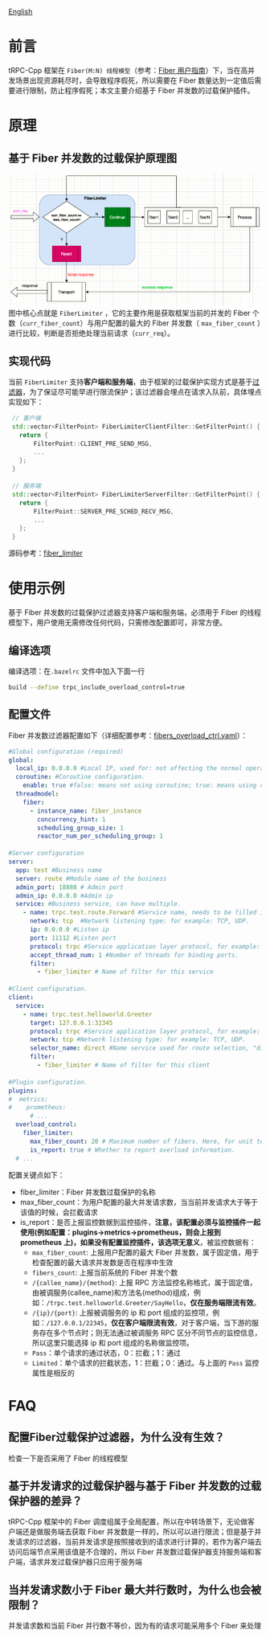 [English](../en/overload_control_filter_limiter.md)

# 前言

tRPC-Cpp 框架在 `Fiber(M:N) 线程模型`（参考：[Fiber 用户指南](./fiber_user_guide.md)）下，当在高并发场景出现资源耗尽时，会导致程序假死，所以需要在 Fiber 数量达到一定值后需要进行限制，防止程序假死；本文主要介绍基于 Fiber 并发数的过载保护插件。

# 原理

## 基于 Fiber 并发数的过载保护原理图

![fiber_limiter](../images/fiber_limiter.png)
图中核心点就是 `FiberLimiter` ，它的主要作用是获取框架当前的并发的 Fiber 个数（`curr_fiber_count`）与用户配置的最大的 Fiber 并发数（ `max_fiber_count` ）进行比较，判断是否拒绝处理当前请求（`curr_req`）。

## 实现代码

当前 `FiberLimiter` 支持**客户端和服务端**，由于框架的过载保护实现方式是基于[过滤器](./filter.md)，为了保证尽可能早进行限流保护；该过滤器会埋点在请求入队前，具体埋点实现如下：

```cpp
 // 客户端
 std::vector<FilterPoint> FiberLimiterClientFilter::GetFilterPoint() {
   return {
       FilterPoint::CLIENT_PRE_SEND_MSG,
       ...
   };
 }
 
 // 服务端
 std::vector<FilterPoint> FiberLimiterServerFilter::GetFilterPoint() {
   return {
       FilterPoint::SERVER_PRE_SCHED_RECV_MSG,
       ...
   };
 }
```

源码参考：[fiber_limiter](../../trpc/overload_control/fiber_limiter/)

# 使用示例

基于 Fiber 并发数的过载保护过滤器支持客户端和服务端，必须用于 Fiber 的线程模型下，用户使用无需修改任何代码，只需修改配置即可，非常方便。

## 编译选项

编译选项：在`.bazelrc` 文件中加入下面一行

```sh
build --define trpc_include_overload_control=true
```

## 配置文件

Fiber 并发数过滤器配置如下（详细配置参考：[fibers_overload_ctrl.yaml](../../trpc/overload_control/fiber_limiter/fibers_overload_ctrl.yaml)）：

```yaml
#Global configuration (required)
global:
  local_ip: 0.0.0.0 #Local IP, used for: not affecting the normal operation of the framework, used to obtain the local IP from the framework configuration.
  coroutine: #Coroutine configuration.
    enable: true #false: means not using coroutine; true: means using coroutine.
  threadmodel:
    fiber:
      - instance_name: fiber_instance
        concurrency_hint: 1
        scheduling_group_size: 1
        reactor_num_per_scheduling_group: 1

#Server configuration
server:
  app: test #Business name
  server: route #Module name of the business
  admin_port: 18888 # Admin port
  admin_ip: 0.0.0.0 #Admin ip
  service: #Business service, can have multiple.
    - name: trpc.test.route.Forward #Service name, needs to be filled in according to the format, the first field is default to trpc, the second and third fields are the app and server configurations above, and the fourth field is the user-defined service_name.
      network: tcp  #Network listening type: for example: TCP, UDP.
      ip: 0.0.0.0 #Listen ip
      port: 11112 #Listen port
      protocol: trpc #Service application layer protocol, for example: trpc, http.
      accept_thread_num: 1 #Number of threads for binding ports.
      filter:
        - fiber_limiter # Name of filter for this service

#Client configuration.
client:
  service:
    - name: trpc.test.helloworld.Greeter
      target: 127.0.0.1:32345
      protocol: trpc #Service application layer protocol, for example: trpc, http.
      network: tcp #Network listening type: for example: TCP, UDP.
      selector_name: direct #Name service used for route selection, "direct" for direct connection.
      filter:
        - fiber_limiter # Name of filter for this client

#Plugin configuration.
plugins: 
#  metrics:
#    prometheus:
      # ...
  overload_control:
    fiber_limiter:
      max_fiber_count: 20 # Maximum number of fibers. Here, for unit testing purposes, it is set relatively small. In normal business scenarios, this value should be much larger than 20.
      is_report: true # Whether to report overload information.
  # ...
```

配置关键点如下：

- fiber_limiter：Fiber 并发数过载保护的名称
- max_fiber_count：为用户配置的最大并发请求数，当当前并发请求大于等于该值的时候，会拦截请求
- is_report：是否上报监控数据到监控插件，**注意，该配置必须与监控插件一起使用(例如配置：plugins->metrics->prometheus，则会上报到 prometheus 上)，如果没有配置监控插件，该选项无意义**，被监控数据有：
  - `max_fiber_count`: 上报用户配置的最大 Fiber 并发数，属于固定值，用于检查配置的最大请求并发数是否在程序中生效
  - `fibers_count`: 上报当前系统的 Fiber 并发个数
  - `/{callee_name}/{method}`: 上报 RPC 方法监控名称格式，属于固定值，由被调服务(callee_name)和方法名(method)组成，例如：`/trpc.test.helloworld.Greeter/SayHello`，**仅在服务端限流有效**。
  - `/{ip}/{port}`: 上报被调服务的 ip 和 port 组成的监控项，例如：`/127.0.0.1/22345`，**仅在客户端限流有效**，对于客户端，当下游的服务存在多个节点时；则无法通过被调服务 RPC 区分不同节点的监控信息，所以这里只能选择 ip 和 port 组成的名称做监控项。
  - `Pass`：单个请求的通过状态，0：拦截；1：通过
  - `Limited`：单个请求的拦截状态，1：拦截；0：通过。与上面的 `Pass` 监控属性是相反的

# FAQ

## 配置Fiber过载保护过滤器，为什么没有生效？

检查一下是否采用了 Fiber 的线程模型

## 基于并发请求的过载保护器与基于 Fiber 并发数的过载保护器的差异？

tRPC-Cpp 框架中的 Fiber 调度组属于全局配置，所以在中转场景下，无论做客户端还是做服务端去获取 Fiber 并发数是一样的，所以可以进行限流；但是基于并发请求的过滤器，当前并发请求是按照接收到的请求进行计算的，若作为客户端去访问后端节点采用该值是不合理的，所以 Fiber 并发数过载保护器支持服务端和客户端，请求并发过载保护器只应用于服务端

## 当并发请求数小于 Fiber 最大并行数时，为什么也会被限制？

并发请求数和当前 Fiber 并行数不等价，因为有的请求可能采用多个 Fiber 来处理
